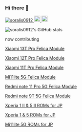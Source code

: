 ### Hi there 👋

<p align="left"> 
  <a href="https://github.com/yutkat/soralis0912/">
    <img src="https://komarev.com/ghpvc/?username=soralis0912" alt="soralis0912" />
  </a>
  <a href="http://twitter.com/soralis_0912">
    <img height="20" src="https://img.shields.io/twitter/follow/soralis_0912?label=Twitter&logo=twitter&style=flat" />
  </a>
  <a href="https://github.com/soralis0912">
    <img height="20" src="https://img.shields.io/github/followers/soralis0912?label=follow&logo=github&style=flat" />
  </a>
</p>

![soralis0912's GitHub stats](https://github-readme-stats.vercel.app/api?username=soralis0912&show_icons=true)


now contributing

[Xiaomi 13T Pro Felica Module](https://github.com/soralis0912/magisk-module-corot-jp-felica)

[Xiaomi 12T Pro Felica Module](https://github.com/soralis0912/magisk-module-diting-jp-felica)

[Xiaomi 11T Pro Felica Module](https://github.com/soralis0912/magisk-module-vili-jp-felica)

[Mi11lite 5G Felica Module](https://github.com/soralis0912/magisk-module-renoir-jp-felica)

[Redmi note 11 Pro 5G Felica Module](https://github.com/soralis0912/magisk-module-veux-jp-felica)

[Redmi note 9T 5G Felica Module](https://github.com/soralis0912/magisk-module-canong-jp-felica)

[Xperia 1 Ⅱ & 5 Ⅱ ROMs for JP](https://github.com/Sony-edo-development/)

[Xperia 1  & 5  ROMs for JP](https://github.com/Sony-kumano-development/)

[Mi11lite 5G ROMs for JP](https://github.com/xiaomi-renoir-development/)



